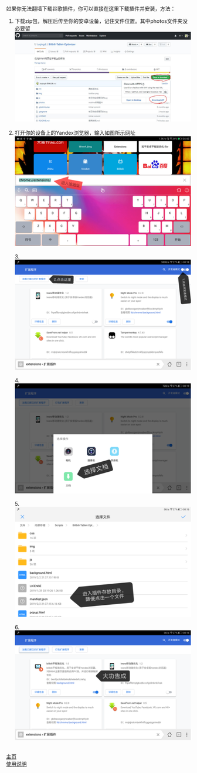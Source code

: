 如果你无法翻墙下载谷歌插件，你可以直接在这里下载插件并安装，方法：<br>
1. 下载zip包，解压后传至你的安卓设备，记住文件位置。其中photos文件夹没必要留<br>
![下载zip包](https://github.com/Juqingdi/Bilibili-Tablet-Optimizer/blob/master/photos/step0.JPG?raw=true)<br><br>
2. 打开你的设备上的Yandex浏览器，输入如图所示网址<br> ![打开插件管理地址](https://github.com/Juqingdi/Bilibili-Tablet-Optimizer/blob/master/photos/step1.png?raw=true)<br><br>
3.<br> ![选择开发模式](https://github.com/Juqingdi/Bilibili-Tablet-Optimizer/blob/master/photos/step2.png?raw=true)<br><br>
4.<br> ![选择文档](https://github.com/Juqingdi/Bilibili-Tablet-Optimizer/blob/master/photos/step3.png?raw=true)<br><br>
5.<br> ![进入插件目录](https://github.com/Juqingdi/Bilibili-Tablet-Optimizer/blob/master/photos/step4.png?raw=true)<br><br>
6.<br> ![大功告成](https://github.com/Juqingdi/Bilibili-Tablet-Optimizer/blob/master/photos/step5.png?raw=true)<br><br>

[主页](../../)<br>
[使用说明](/使用说明.md)<br>